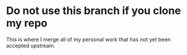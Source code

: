 # Do not use this branch if you clone my repo
This is where I merge all of my personal work that has not yet been accepted upstream. 
